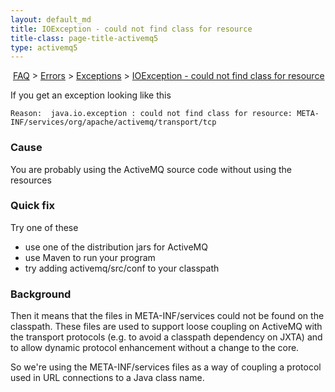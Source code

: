 ```yaml
---
layout: default_md
title: IOException - could not find class for resource 
title-class: page-title-activemq5
type: activemq5
---
```


 [FAQ](faq) > [Errors](errors) > [Exceptions](exceptions) > [IOException - could not find class for resource](ioexception-could-not-find-class-for-reDevelopers/source)


If you get an exception looking like this
```
Reason:  java.io.exception : could not find class for resource: META-INF/services/org/apache/activemq/transport/tcp
```

### Cause

You are probably using the ActiveMQ source code without using the resources

### Quick fix

Try one of these

*   use one of the distribution jars for ActiveMQ
*   use Maven to run your program
*   try adding activemq/src/conf to your classpath

### Background

Then it means that the files in META-INF/services could not be found on the classpath. These files are used to support loose coupling on ActiveMQ with the transport protocols (e.g. to avoid a classpath dependency on JXTA) and to allow dynamic protocol enhancement without a change to the core.

So we're using the META-INF/services files as a way of coupling a protocol used in URL connections to a Java class name.

